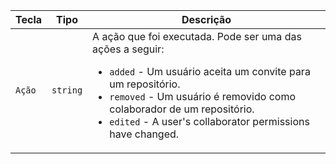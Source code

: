 | Tecla  | Tipo     | Descrição                                                                           |
| ------ | -------- | ----------------------------------------------------------------------------------- |
| `Ação` | `string` | A ação que foi executada. Pode ser uma das ações a seguir:<ul><li> `added` - Um usuário aceita um convite para um repositório.</li><li>`removed` - Um usuário é removido como colaborador de um repositório.</li><li>`edited` - A user's collaborator permissions have changed. </li></ul> |
